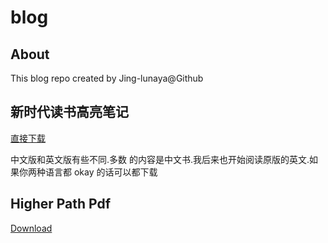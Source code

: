 # blog

## About
This blog repo created by Jing-lunaya@Github


## 新时代读书高亮笔记
[直接下载](https://github.com/Jing-Lunaya/blog/blob/main/%E7%81%B5%E6%80%A7%E7%9A%84/%E6%96%B0%E6%97%B6%E4%BB%A3%20-%20Jing-Lunaya.pdf)

中文版和英文版有些不同.多数 的内容是中文书.我后来也开始阅读原版的英文.如果你两种语言都 okay 的话可以都下载

##  Higher Path Pdf
[Download](https://github.com/Jing-Lunaya/blog/blob/main/HigherSelf/New%20Age%20-%20Jing-Lunaya.pdf)



